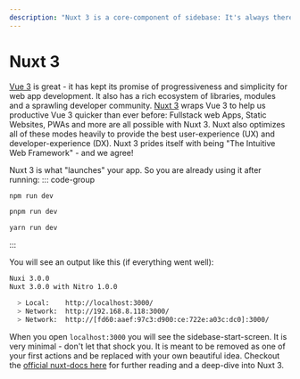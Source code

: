 ```yaml
---
description: "Nuxt 3 is a core-component of sidebase: It's always there and ensures that production-ready fullstack Vue 3 apps can be developed smoothly. Learn how to use Nuxt 3 with sidebase here."
---
```

# Nuxt 3

[Vue 3](https://vuejs.org/) is great - it has kept its promise of progressiveness and simplicity for web app development. It also has a rich ecosystem of libraries, modules and a sprawling developer community. [Nuxt 3](https://nuxt.com/) wraps Vue 3 to help us productive Vue 3 quicker than ever before: Fullstack web Apps, Static Websites, PWAs and more are all possible with Nuxt 3. Nuxt also optimizes all of these modes heavily to provide the best user-experience (UX) and developer-experience (DX). Nuxt 3 prides itself with being "The Intuitive Web Framework" - and we agree!

Nuxt 3 is what "launches" your app. So you are already using it after running:
::: code-group
```bash [npm]
npm run dev
```
```bash [pnpm]
pnpm run dev
```
```bash [yarn]
yarn run dev
```
:::

You will see an output like this (if everything went well):
```bash
Nuxi 3.0.0
Nuxt 3.0.0 with Nitro 1.0.0

  > Local:    http://localhost:3000/
  > Network:  http://192.168.8.118:3000/
  > Network:  http://[fd60:aaef:97c3:d900:ce:722e:a03c:dc0]:3000/
```

When you open `localhost:3000` you will see the sidebase-start-screen. It is very minimal - don't let that shock you. It is meant to be removed as one of your first actions and be replaced with your own beautiful idea. Checkout the [official nuxt-docs here](https://nuxt.com) for further reading and a deep-dive into Nuxt 3.
